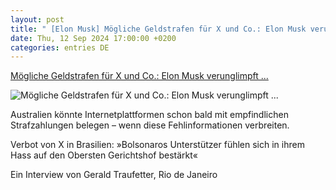 ```yaml
---
layout: post
title: " [Elon Musk] Mögliche Geldstrafen für X und Co.: Elon Musk verunglimpft ..."
date: Thu, 12 Sep 2024 17:00:00 +0200
categories: entries DE
---
```

[Mögliche Geldstrafen für X und Co.: Elon Musk verunglimpft ...](https://www.spiegel.de/netzwelt/australien-elon-musk-verunglimpft-regierung-als-faschisten-a-430e249c-7682-410d-b9ec-0f4ed36d1f71)

![Mögliche Geldstrafen für X und Co.: Elon Musk verunglimpft ...](https://cdn.prod.www.spiegel.de/images/0182bc3e-fcb1-46b5-9abd-3e4f0eff2621_w1200_r1.778_fpx53.32_fpy49.99.jpg)

Australien könnte Internetplattformen schon bald mit empfindlichen Strafzahlungen belegen – wenn diese Fehlinformationen verbreiten.

Verbot von X in Brasilien: »Bolsonaros Unterstützer fühlen sich in ihrem Hass auf den Obersten Gerichtshof bestärkt«

Ein Interview von Gerald Traufetter, Rio de Janeiro

